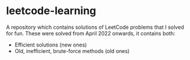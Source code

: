 # leetcode-learning
A repository which contains solutions of LeetCode problems that I solved for fun.
These were solved from April 2022 onwards, it contains both:
* Efficient solutions (new ones)
* Old, inefficient, brute-force methods (old ones)


